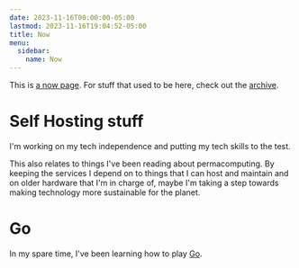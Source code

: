 ```yaml
---
date: 2023-11-16T00:00:00-05:00
lastmod: 2023-11-16T19:04:52-05:00
title: Now
menu:
  sidebar:
    name: Now
---
```


This is [a now page](https://nownownow.com/about). For stuff that used to be here, check out the
[archive](/old-now/archive).

# Self Hosting stuff

I'm working on my tech independence and putting my tech skills to the test.

This also relates to things I've been reading about permacomputing. By keeping the services I depend
on to things that I can host and maintain and on older hardware that I'm in charge of, maybe I'm
taking a step towards making technology more sustainable for the planet.

# Go

In my spare time, I've been learning how to play [Go](https://en.wikipedia.org/wiki/Go_(game)).
